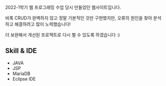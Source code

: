 2022-1학기 웹 프로그래밍 수업 당시 만들었던 웹사이트입니다.

비록 CRUD가 완벽하지 않고 정말 기본적인 것만 구현했지만, 오류의 원인을 찾아 분석하고 해결하려고 많이 노력했습니다!

더 보완해서 개선된 프로젝트로 다시 뵐 수 있도록 하겠습니다 :)

## Skill & IDE
* JAVA
* JSP
* MariaDB
* Eclipse IDE
